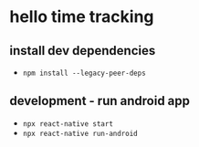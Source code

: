 # hello time tracking

## install dev dependencies
 - `npm install --legacy-peer-deps`

## development - run android app
  * `npx react-native start`
  * `npx react-native run-android`
